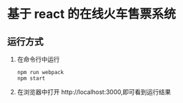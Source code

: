 # 基于 react 的在线火车售票系统


## 运行方式
1. 在命令行中运行 
   ```
   npm run webpack
   npm start
   ```

2. 在浏览器中打开 http://localhost:3000,即可看到运行结果


